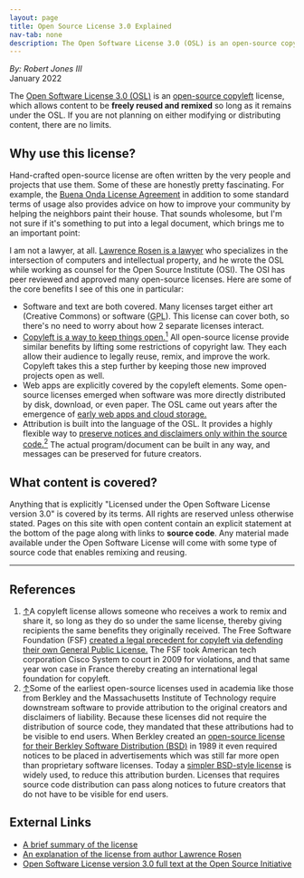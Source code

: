 ```yaml
---
layout: page
title: Open Source License 3.0 Explained
nav-tab: none
description: The Open Software License 3.0 (OSL) is an open-source copyleft license, which allows  content to be freely reused and remixed so long as it remains under the OSL. If you are not planning on either modifying or distributing content, there are no limits.
---
```


<div>
<address rel="author">
By: Robert Jones III
</address>
<time datetime="2022-01">January 2022</time>
</div>
<!-- 
	The div above groups the byline and date into a single block element.
	This is supported on the oldest web browsers still in use and it will be
	future proof going forward compared to a CSS solution.
 -->
 

The <a href="https://opensource.org/licenses/OSL-3.0">Open Software License 3.0 (<abbr>OSL</abbr>)</a> is an <a href="https://opensource.com/resources/what-is-copyleft">open-source copyleft</a> license, which allows content to be <strong>freely reused and remixed</strong> so long as it remains under the <abbr>OSL</abbr>. If you are not planning on either modifying or distributing content, there are no limits.
	
## Why use this license?
	
Hand-crafted open-source license are often written by the very people and projects that use them. Some of these are honestly pretty fascinating. For 
example, the <a href="https://blitiri.com.ar/p/bola/">Buena Onda License Agreement</a> in addition to some standard terms of usage also provides advice on how to improve your community by helping the neighbors paint their house. That sounds wholesome, but I'm not sure if it's something to put into a legal document, which brings me to an important point:

I am not a lawyer, at all. <a href="http://www.rosenlaw.com/rosen.htm">Lawrence Rosen is a lawyer</a> who specializes in the intersection of computers and intellectual property, and he wrote the <abbr>OSL</abbr> while working as counsel for the Open Source Institute (<abbr>OSI</abbr>). The <abbr>OSI</abbr> has peer reviewed and approved many open-source licenses. Here are some of the core benefits I see of this one in particular:

- Software and text are both covered. Many licenses target either art (Creative Commons) or software (<abbr title="GNU Public License">GPL</abbr>). This license can cover both, so there's no need to worry about how 2 separate licenses interact.
- <a href="#f_1" id="s_1">Copyleft is a way to keep things open.<sup>1</sup></a> All open-source license provide similar benefits by lifting some restrictions of copyright law. They each allow their audience to legally reuse, remix, and improve the work. Copyleft takes this a step further by keeping those new improved projects open as well. 
- Web apps are explicitly covered by the copyleft elements. Some open-source licenses emerged when software was more directly distributed by disk, download, or even paper. The <abbr>OSL</abbr> came out years after the emergence of <a href="https://web.archive.org/web/20000310013159/http://www.businessweek.com/1999/99_46/b3655048.htm">early web apps and cloud storage.</a>
- Attribution is built into the language of the <abbr>OSL</abbr>. It provides a highly flexible way to <a href="#f_2" id="s_2">preserve notices and disclaimers only within the source code.<sup>2</sup></a> The actual program/document can be built in any way, and messages can be preserved for future creators.


## What content is covered?

Anything that is explicitly "Licensed under the Open Software License version 3.0" is covered by its terms. All rights are reserved unless otherwise stated. Pages on this site with open content contain an explicit statement at the bottom of the page along with links to <strong>source code</strong>. Any material made available under the Open Software License will come with some type of source code that enables remixing and reusing.





<footer>

<hr>

<h2>References</h2> 
<ol>
<li id="f_1"><a href="#s_1" aria-label="Jump up.">&uarr;</a>A copyleft license allows someone who receives a work to remix and share it, so long as they do so under the same license, thereby giving recipients the same benefits they originally received. The Free Software Foundation (<abbr>FSF</abbr>) <a href="https://www.fsf.org/news/2009-05-cisco-settlement.html">created a legal precedent for copyleft via defending their own General Public License.</a> The <abbr>FSF</abbr> took American tech corporation Cisco System to court in 2009 for violations, and that same year won case in France thereby creating an international legal foundation for copyleft.</li>
<li id="f_2"><a href="#s_2" aria-label="Jump up.">&uarr;</a>Some of the earliest open-source licenses used in academia like those from Berkley and the Massachusetts Institute of Technology require downstream software to provide attribution to the original creators and disclaimers of liability. Because these licenses did not require the distribution of source code, they mandated that these attributions had to be visible to end users. When Berkley created an <a href="oreilly.com/openbook/opensources/book/kirkmck.html">open-source license for their Berkley Software Distribution  (<abbr>BSD</abbr>)</a> in 1989 it even required notices to be placed in advertisements which was still far more open than proprietary software licenses. Today a <a href="https://opensource.org/licenses/bsd-license.php">simpler BSD-style license</a> is widely used, to reduce this attribution burden. Licenses that requires source code distribution can pass along notices to future creators that do not have to be visible for end users. 
</li>
</ol>


<h2>External Links</h2>
<ul>
<li>
<a href="https://tldrlegal.com/license/open-software-licence-3.0">
A brief summary of the license</a>
</li>

	
<li>
<a href="https://rosenlaw.com/OSL3.0-explained.htm">
An explanation of the license from author Lawrence Rosen</a>
</li>
		
<li>
<a href="https://opensource.org/licenses/OSL-3.0">
Open Software License version 3.0 full text at the Open Source Initiative</a>
</li>
</ul>
